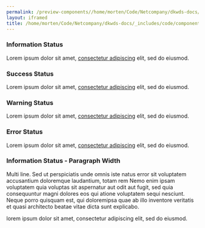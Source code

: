 ```yaml
--- 
permalink: /preview-components//home/morten/Code/Netcompany/dkwds-docs/_includes/code/components/alerts.html
layout: iframed 
title: /home/morten/Code/Netcompany/dkwds-docs/_includes/code/components/alerts.html
---
```

<div class="alert alert-info">
    <div class="alert-body">
        <h3 class="alert-heading">Information Status</h3>
        <p class="alert-text">Lorem ipsum dolor sit amet,
            <a href="javascript:void(0);">consectetur adipiscing</a> elit, sed do eiusmod.</p>
    </div>
</div>

<div class="alert alert-success">
    <div class="alert-body">
        <h3 class="alert-heading">Success Status</h3>
        <p class="alert-text">Lorem ipsum dolor sit amet,
            <a href="javascript:void(0);">consectetur adipiscing</a> elit, sed do eiusmod.</p>
    </div>
</div>

<div class="alert alert-warning">
    <div class="alert-body">
        <h3 class="alert-heading">Warning Status</h3>
        <p class="alert-text">Lorem ipsum dolor sit amet,
            <a href="javascript:void(0);">consectetur adipiscing</a> elit, sed do eiusmod.</p>
    </div>
</div>

<div class="alert alert-error" role="alert">
    <div class="alert-body">
        <h3 class="alert-heading">Error Status</h3>
        <p class="alert-text">Lorem ipsum dolor sit amet,
            <a href="javascript:void(0);">consectetur adipiscing</a> elit, sed do eiusmod.</p>
    </div>
</div>

<div class="alert alert-info alert-paragraph">
    <div class="alert-body">
        <h3 class="alert-heading">Information Status - Paragraph Width</h3>
        <p class="alert-text">Multi line. Sed ut perspiciatis unde omnis iste natus error sit voluptatem
            accusantium doloremque laudantium, totam rem Nemo enim ipsam voluptatem
            quia voluptas sit aspernatur aut odit aut fugit, sed quia consequuntur
            magni dolores eos qui atione voluptatem sequi nesciunt. Neque porro
            quisquam est, qui doloremipsa quae ab illo inventore veritatis et
            quasi architecto beatae vitae dicta sunt explicabo.</p>
    </div>
</div>

<div class="alert alert-info alert-slim">
    <div class="alert-body">
        <p class="alert-text">lorem ipsum dolor sit amet, consectetur adipiscing elit, sed do eiusmod.</p>
    </div>
</div>